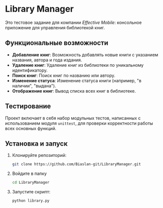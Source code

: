 # Library Manager
Это тестовое задание для компании *Effective Mobile*: консольное приложение для управления библиотекой книг.

## Функциональные возможности

- **Добавление книг**: Возможность добавлять новые книги с указанием названия, автора и года издания.
- **Удаление книг**: Удаление книг из библиотеки по уникальному идентификатору.
- **Поиск книг**: Поиск книг по названию или автору.
- **Изменение статуса**: Изменение статуса книги (например, "в наличии", "выдана").
- **Отображение книг**: Вывод списка всех книг в библиотеке.

## Тестирование 

Проект включает в себя набор модульных тестов, написанных с использованием модуля `unittest`, для проверки корректности работы всех основных функций.

## Установка и запуск

1. Клонируйте репозиторий:
    ```bash
    git clone https://github.com/Biaslan-git/LibraryManager.git
    ```
2. Войдите в папку
    ```bash
    cd LibraryManager
    ```
3. Запустите скрипт:
    ```bash
    python library.py
    ```

